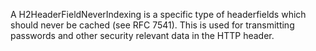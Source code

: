 A H2HeaderFieldNeverIndexing is a specific type of headerfields which should never be cached (see RFC 7541). This is used for transmitting passwords and other security relevant data in the HTTP header.
